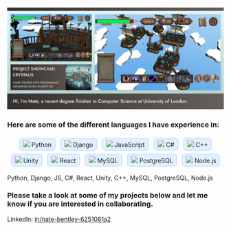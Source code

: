 <p align="center">
  <img src="./Images/Banner.png" alt="Banner" width="850"/>
</p>

### Here are some of the different languages I have experience in:

<div align="center">

  <p>
    <span style="display:inline-block; background-color:#e0f0ff; border:1px solid #b0d4ff; border-radius:6px; padding:4px 8px; margin:4px;">
      <img src="https://cdn.jsdelivr.net/gh/devicons/devicon@latest/icons/python/python-original.svg" width="25"/> Python
    </span>
    <span style="display:inline-block; background-color:#e0f0ff; border:1px solid #b0d4ff; border-radius:6px; padding:4px 8px; margin:4px;">
      <img src="https://cdn.jsdelivr.net/gh/devicons/devicon@latest/icons/django/django-plain.svg" width="25"/> Django
    </span>
    <span style="display:inline-block; background-color:#e0f0ff; border:1px solid #b0d4ff; border-radius:6px; padding:4px 8px; margin:4px;">
      <img src="https://cdn.jsdelivr.net/gh/devicons/devicon@latest/icons/javascript/javascript-original.svg" width="25"/> JavaScript
    </span>
    <span style="display:inline-block; background-color:#e0f0ff; border:1px solid #b0d4ff; border-radius:6px; padding:4px 8px; margin:4px;">
      <img src="https://cdn.jsdelivr.net/gh/devicons/devicon@latest/icons/csharp/csharp-original.svg" width="25"/> C#
    </span>
    <span style="display:inline-block; background-color:#e0f0ff; border:1px solid #b0d4ff; border-radius:6px; padding:4px 8px; margin:4px;">
      <img src="https://cdn.jsdelivr.net/gh/devicons/devicon@latest/icons/cplusplus/cplusplus-original.svg" width="25"/> C++
    </span>
    <span style="display:inline-block; background-color:#e0f0ff; border:1px solid #b0d4ff; border-radius:6px; padding:4px 8px; margin:4px;">
      <img src="https://cdn.jsdelivr.net/gh/devicons/devicon@latest/icons/unity/unity-original.svg" width="25"/> Unity
    </span>
    <span style="display:inline-block; background-color:#e0f0ff; border:1px solid #b0d4ff; border-radius:6px; padding:4px 8px; margin:4px;">
      <img src="https://cdn.jsdelivr.net/gh/devicons/devicon@latest/icons/react/react-original.svg" width="25"/> React
    </span>
    <span style="display:inline-block; background-color:#e0f0ff; border:1px solid #b0d4ff; border-radius:6px; padding:4px 8px; margin:4px;">
      <img src="https://cdn.jsdelivr.net/gh/devicons/devicon@latest/icons/mysql/mysql-original.svg" width="25"/> MySQL
    </span>
    <span style="display:inline-block; background-color:#e0f0ff; border:1px solid #b0d4ff; border-radius:6px; padding:4px 8px; margin:4px;">
      <img src="https://cdn.jsdelivr.net/gh/devicons/devicon@latest/icons/postgresql/postgresql-original.svg" width="25"/> PostgreSQL
    </span>
    <span style="display:inline-block; background-color:#e0f0ff; border:1px solid #b0d4ff; border-radius:6px; padding:4px 8px; margin:4px;">
      <img src="https://cdn.jsdelivr.net/gh/devicons/devicon@latest/icons/nodejs/nodejs-original.svg" width="25"/> Node.js
    </span>
  </p>

</div>

Python, Django, JS, C#, React, Unity, C++, MySQL, PostgreSQL, Node.js

### Please take a look at some of my projects below and let me know if you are interested in collaborating. 
LinkedIn: [in/nate-bentley-6251061a2](https://www.linkedin.com/in/nate-bentley-6251061a2/)

<!--
**NateSamuel/NateSamuel** is a ✨ _special_ ✨ repository because its `README.md` (this file) appears on your GitHub profile.

Here are some ideas to get you started:

- 🔭 I’m currently working on ...
- 🌱 I’m currently learning ...
- 👯 I’m looking to collaborate on ...
- 🤔 I’m looking for help with ...
- 💬 Ask me about ...
- 📫 How to reach me: ...
- 😄 Pronouns: ...
- ⚡ Fun fact: ...
-->
